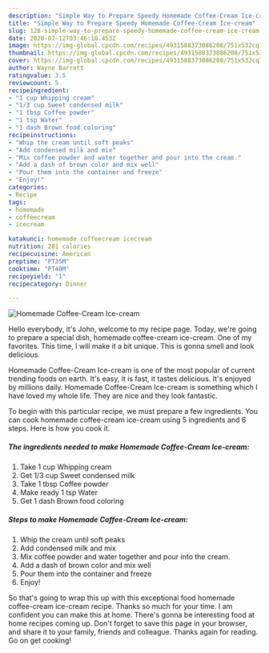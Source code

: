 ```yaml
---
description: "Simple Way to Prepare Speedy Homemade Coffee-Cream Ice-cream"
title: "Simple Way to Prepare Speedy Homemade Coffee-Cream Ice-cream"
slug: 128-simple-way-to-prepare-speedy-homemade-coffee-cream-ice-cream
date: 2020-07-12T03:46:18.453Z
image: https://img-global.cpcdn.com/recipes/4931588373086208/751x532cq70/homemade-coffee-cream-ice-cream-recipe-main-photo.jpg
thumbnail: https://img-global.cpcdn.com/recipes/4931588373086208/751x532cq70/homemade-coffee-cream-ice-cream-recipe-main-photo.jpg
cover: https://img-global.cpcdn.com/recipes/4931588373086208/751x532cq70/homemade-coffee-cream-ice-cream-recipe-main-photo.jpg
author: Wayne Barrett
ratingvalue: 3.5
reviewcount: 5
recipeingredient:
- "1 cup Whipping cream"
- "1/3 cup Sweet condensed milk"
- "1 tbsp Coffee powder"
- "1 tsp Water"
- "1 dash Brown food coloring"
recipeinstructions:
- "Whip the cream until soft peaks"
- "Add condensed milk and mix"
- "Mix coffee powder and water together and pour into the cream."
- "Add a dash of brown color and mix well"
- "Pour them into the container and freeze"
- "Enjoy!"
categories:
- Recipe
tags:
- homemade
- coffeecream
- icecream

katakunci: homemade coffeecream icecream 
nutrition: 281 calories
recipecuisine: American
preptime: "PT35M"
cooktime: "PT40M"
recipeyield: "1"
recipecategory: Dinner

---
```



![Homemade Coffee-Cream Ice-cream](https://img-global.cpcdn.com/recipes/4931588373086208/751x532cq70/homemade-coffee-cream-ice-cream-recipe-main-photo.jpg)

Hello everybody, it's John, welcome to my recipe page. Today, we're going to prepare a special dish, homemade coffee-cream ice-cream. One of my favorites. This time, I will make it a bit unique. This is gonna smell and look delicious.

Homemade Coffee-Cream Ice-cream is one of the most popular of current trending foods on earth. It's easy, it is fast, it tastes delicious. It's enjoyed by millions daily. Homemade Coffee-Cream Ice-cream is something which I have loved my whole life. They are nice and they look fantastic.




To begin with this particular recipe, we must prepare a few ingredients. You can cook homemade coffee-cream ice-cream using 5 ingredients and 6 steps. Here is how you cook it.

##### The ingredients needed to make Homemade Coffee-Cream Ice-cream:

1. Take 1 cup Whipping cream
1. Get 1/3 cup Sweet condensed milk
1. Take 1 tbsp Coffee powder
1. Make ready 1 tsp Water
1. Get 1 dash Brown food coloring




##### Steps to make Homemade Coffee-Cream Ice-cream:

1. Whip the cream until soft peaks
1. Add condensed milk and mix
1. Mix coffee powder and water together and pour into the cream.
1. Add a dash of brown color and mix well
1. Pour them into the container and freeze
1. Enjoy!




So that's going to wrap this up with this exceptional food homemade coffee-cream ice-cream recipe. Thanks so much for your time. I am confident you can make this at home. There's gonna be interesting food at home recipes coming up. Don't forget to save this page in your browser, and share it to your family, friends and colleague. Thanks again for reading. Go on get cooking!
